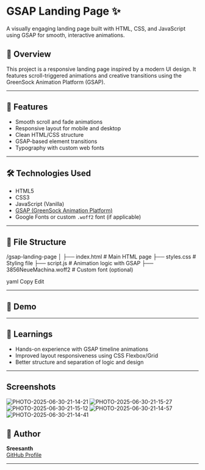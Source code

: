 # GSAP Landing Page ✨

A visually engaging landing page built with HTML, CSS, and JavaScript using GSAP for smooth, interactive animations.

## 🚀 Overview

This project is a responsive landing page inspired by a modern UI design. It features scroll-triggered animations and creative transitions using the GreenSock Animation Platform (GSAP).

---

## 🎯 Features

- Smooth scroll and fade animations
- Responsive layout for mobile and desktop
- Clean HTML/CSS structure
- GSAP-based element transitions
- Typography with custom web fonts

---

## 🛠️ Technologies Used

- HTML5
- CSS3
- JavaScript (Vanilla)
- [GSAP (GreenSock Animation Platform)](https://greensock.com/gsap/)
- Google Fonts or custom `.woff2` font (if applicable)

---

## 📁 File Structure

/gsap-landing-page
│
├── index.html # Main HTML page
├── styles.css # Styling file
├── script.js # Animation logic with GSAP
├── 3856NeueMachina.woff2 # Custom font (optional)

yaml
Copy
Edit

---

## 📸 Demo



---

## 🧠 Learnings

- Hands-on experience with GSAP timeline animations
- Improved layout responsiveness using CSS Flexbox/Grid
- Better structure and separation of logic and design

---
## Screenshots 
![PHOTO-2025-06-30-21-14-21](https://github.com/user-attachments/assets/512f517d-3a32-4171-b054-5a6300d130c8)
![PHOTO-2025-06-30-21-15-27](https://github.com/user-attachments/assets/b15b379f-25d1-4702-aea8-3899ba09a6e8)
![PHOTO-2025-06-30-21-15-12](https://github.com/user-attachments/assets/b8210930-42f9-4d75-b848-4559cb5ae728)
![PHOTO-2025-06-30-21-14-57](https://github.com/user-attachments/assets/84d99874-a145-4157-9430-a040080ea9fa)
![PHOTO-2025-06-30-21-14-41](https://github.com/user-attachments/assets/a74e3a6e-3259-4d41-8261-80dfeb1bc3ec)




## 👤 Author

**Sreesanth**  
[GitHub Profile](https://github.com/Sreesanth-e)

---
